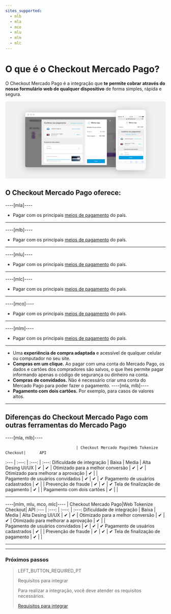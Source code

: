 ```yaml
---
sites_supported:
  - mlb
  - mla
  - mco
  - mlu
  - mlm
  - mlc
---
```


# O que é o Checkout Mercado Pago?

O Checkout Mercado Pago é a integração que **te permite cobrar através do nosso formulário web de qualquer dispositivo** de forma simples, rápida e segura.

![Basic-Checkout](/images/web-payment-checkout/cho-introduction-br.png)


## O Checkout Mercado Pago oferece:

----[mla]----
* Pagar com os principais  <a href="https://www.mercadopago.com.ar/ayuda/medios-de-pago-cuotas-promociones_264" target="_blank"> meios de pagamento</a> do país.
------------
----[mlb]----
* Pagar com os principais  <a href="https://www.mercadopago.com.br/ajuda/meios-de-pagamento-parcelamento_265" target="_blank"> meios de pagamento</a> do país.
------------
----[mlu]----
* Pagar com os principais  <a href="https://www.mercadopago.com.uy/ayuda/medios-de-pago-cuotas-promociones_264" target="_blank"> meios de pagamento</a> do país.
------------
----[mlc]----
* Pagar com os principais  <a href="https://www.mercadopago.cl/ayuda/medios-de-pago-cuotas-promociones_264" target="_blank"> meios de pagamento</a> do país.
------------
----[mco]----
* Pagar com os principais  <a href="https://www.mercadopago.com.co/ayuda/medios-de-pago-cuotas-promociones_264" target="_blank"> meios de pagamento</a> do país.
------------
----[mlm]----
* Pagar com os principais  <a href="https://www.mercadopago.com.mx/ayuda/medios-de-pago-cuotas-promociones_264" target="_blank"> meios de pagamento</a> do país.
------------
* Uma **experiência de compra adaptada** e acessível de qualquer celular ou computador no seu site.
* **Compras em um clique.** Ao pagar com uma conta do Mercado Pago, os dados e cartões dos compradores são salvos, o que lhes permite pagar informando apenas o código de segurança ou dinheiro na conta.
* **Compras de convidados.** Não é necessário criar uma conta do Mercado Pago para poder fazer o pagamento.
----[mla, mlb]----
* **Pagamento com dois cartões.** Por exemplo, para casos de valores altos.	 
------------

## Diferenças do Checkout Mercado Pago com outras ferramentas do Mercado Pago

----[mla, mlb]----

                                   | Checkout Mercado Pago|Web Tokenize Checkout|      API
:---  | :---: | :---: | :---:
Dificuldade de integração 			  	     |    Baixa    |       Media         |     Alta
Desing UI/UX 							  	           |      ✔      |         ✔           |
Otimizado para a melhor conversão	     |      ✔      |         ✔           |
Otimizado para melhorar a aprovação     |      ✔      |                     |  
Pagamento de usuários convidados    	   |      ✔      |         ✔           |      ✔
Pagamento de usuários cadastrados        |      ✔      |                     |
Prevenção de fraude               	     |      ✔      |         ✔           |      ✔
Tela de finalização de pagamento 		     |      ✔      |                     |
Pagamento com dois cartões		           |      ✔      |                     |

------------

----[mlm, mlu, mco, mlc]----
                                   | Checkout Mercado Pago|Web Tokenize Checkout|      API
:---  | :---: | :---: | :---:
Dificuldade de integração 			  	     |    Baixa    |       Media         |     Alta
Desing UI/UX 							  	           |      ✔      |         ✔           |
Otimizado para a melhor conversão	     |      ✔      |         ✔           |
Otimizado para melhorar a aprovação     |      ✔      |                     |  
Pagamento de usuários convidados    	   |      ✔      |         ✔           |      ✔
Pagamento de usuários cadastrados        |      ✔      |                     |
Prevenção de fraude               	     |      ✔      |         ✔           |      ✔
Tela de finalização de pagamento 		     |      ✔      |                     |

------------

---

### Próximos passos

> LEFT_BUTTON_REQUIRED_PT
>
> Requisitos para integrar
>
> Para realizar a integração, você deve atender os requisitos necessários.
>
> [Requisitos para integrar](https://www.mercadopago.com.br/developers/pt/guides/payments/web-payment-checkout/previous-requirements/)
>

